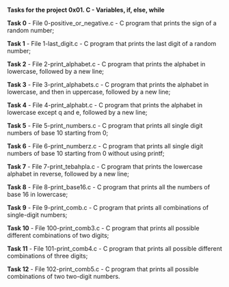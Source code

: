 **Tasks for the project 0x01. C - Variables, if, else, while**

**Task 0** - File 0-positive_or_negative.c - C program that prints the sign of a random number;

**Task 1** - File 1-last_digit.c - C program that prints the last digit of a random number;

**Task 2** - File 2-print_alphabet.c - C program that prints the alphabet in lowercase, followed by a new line;

**Task 3** - File 3-print_alphabets.c - C program that prints the alphabet in lowercase, and then in uppercase, followed by a new line;

**Task 4** - File 4-print_alphabt.c - C program that prints the alphabet in lowercase except q and e, followed by a new line;

**Task 5** - File 5-print_numbers.c - C program that prints all single digit numbers of base 10 starting from 0;

**Task 6** - File 6-print_numberz.c - C  program that prints all single digit numbers of base 10 starting from 0 without using printf;

**Task 7** - File 7-print_tebahpla.c - C program that prints the lowercase alphabet in reverse, followed by a new line;

**Task 8** - File 8-print_base16.c - C program that prints all the numbers of base 16 in lowercase;

**Task 9** - File 9-print_comb.c - C program that prints all combinations of single-digit numbers;

**Task 10** - File 100-print_comb3.c - C program that prints all possible different combinations of two digits;

**Task 11** - File 101-print_comb4.c - C program that prints all possible different combinations of three digits;

**Task 12** - File 102-print_comb5.c - C program that prints all possible combinations of two two-digit numbers.
